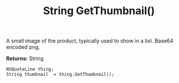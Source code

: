 ﻿---
uid: crmscript_ref_NSQuoteLine_GetThumbnail
title: String GetThumbnail()
intellisense: NSQuoteLine.GetThumbnail
keywords: NSQuoteLine, GetThumbnail
so.topic: reference
---

A small image of the product, typically used to show in a list. Base64 encoded png.

**Returns:** String


```crmscript
NSQuoteLine thing;
String thumbnail  = thing.GetThumbnail();
```


